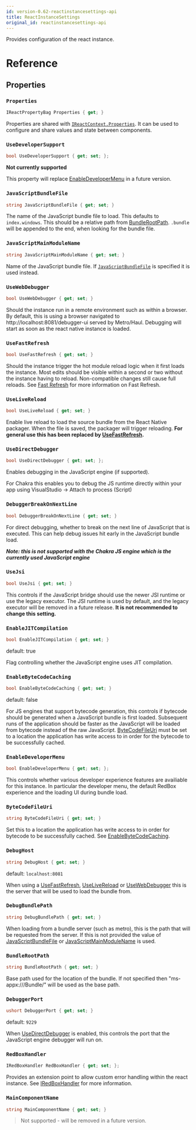 ```yaml
---
id: version-0.62-reactinstancesettings-api
title: ReactInstanceSettings
original_id: reactinstancesettings-api
---
```


Provides configuration of the react instance.

# Reference

## Properties

### ```Properties```

```csharp
IReactPropertyBag Properties { get; }
```

Properties are shared with [`IReactContext.Properties`](IReactContext-api-windows.md#properties). It can be used to configure and share values and state between components.


### ```UseDeveloperSupport```

```csharp
bool UseDeveloperSupport { get; set; };
```

**Not currently supported**

This property will replace [EnableDeveloperMenu](#enabledevelopermenu) in a future version. 

### ```JavaScriptBundleFile```

```csharp
string JavaScriptBundleFile { get; set; }
```

The name of the JavaScript bundle file to load.  This defaults to `index.windows`.  This should be a relative path from [BundleRootPath](#bundlerootpath).  `.bundle` will be appended to the end, when looking for the bundle file.


### ```JavaScriptMainModuleName```

```csharp
string JavaScriptMainModuleName { get; set; }
```

Name of the JavaScript bundle file.  If [`JavaScriptBundleFile`](#javascriptbundlefile) is specified it is used instead.

### ```UseWebDebugger```

```csharp
bool UseWebDebugger { get; set; }
```
Should the instance run in a remote environment such as within a browser.
By default, this is using a browser navigated to  http://localhost:8081/debugger-ui served
by Metro/Haul. Debugging will start as soon as the react native instance is loaded.

### ```UseFastRefresh```

```csharp
bool UseFastRefresh { get; set; }
```

Should the instance trigger the hot module reload logic when it first loads the instance.
Most edits should be visible within a second or two without the instance having to reload.
Non-compatible changes still cause full reloads.
See [Fast Refresh](https://reactnative.dev/docs/fast-refresh) for more information on Fast Refresh.

### ```UseLiveReload```

```csharp
bool UseLiveReload { get; set; }
```

Enable live reload to load the source bundle from the React Native packager.
When the file is saved, the packager will trigger reloading.
**For general use this has been replaced by [UseFastRefresh](#usefastrefresh).**

### ```UseDirectDebugger```

```csharp
bool UseDirectDebugger { get; set; };
```

Enables debugging in the JavaScript engine (if supported).  

For Chakra this enables you to debug the JS runtime directly within your app using VisualStudio -> Attach to process (Script)

### ```DebuggerBreakOnNextLine```

```csharp
bool DebuggerBreakOnNextLine { get; set; }
```

For direct debugging, whether to break on the next line of JavaScript that is executed.  This can help debug issues hit early in the JavaScript bundle load.

***Note: this is not supported with the Chakra JS engine which is the currently used JavaScript engine***

### ```UseJsi```

```csharp
bool UseJsi { get; set; }
```

This controls if the JavaScript bridge should use the newer JSI runtime or use the legacy executor.  The JSI runtime is used by default, and the legacy executor will be removed in a future release. **It is not recommended to change this setting.**


### ```EnableJITCompilation```

```csharp
bool EnableJITCompilation { get; set; }
```

default: true

Flag controlling whether the JavaScript engine uses JIT compilation.

### ```EnableByteCodeCaching```

```csharp
bool EnableByteCodeCaching { get; set; }
```

default: false

For JS engines that support bytecode generation, this controls if bytecode should be generated when a JavaScript bundle is first loaded.  Subsequent runs of the application should be faster as the JavaScript will be loaded from bytecode instead of the raw JavaScript.  [ByteCodeFileUri](#bytecodefileuri) must be set to a location the application has write access to in order for the bytecode to be successfully cached.

### ```EnableDeveloperMenu```

```csharp
bool EnableDeveloperMenu { get; set; };
```

This controls whether various developer experience features are availiable for this instance.  In particular the developer menu, the default RedBox experience and the loading UI during bundle load.

### ```ByteCodeFileUri```

```csharp
string ByteCodeFileUri { get; set; }
```

Set this to a location the application has write access to in order for bytecode to be successfully cached. See [EnableByteCodeCaching](#enablebytecodecaching).

### ```DebugHost```

```csharp
string DebugHost { get; set; }
```

default: `localhost:8081`

When using a [UseFastRefresh](#usefastrefresh), [UseLiveReload](#uselivereload) or [UseWebDebugger](#usewebdebugger) this is the server that will be used to load the bundle from.


### ```DebugBundlePath```

```csharp
string DebugBundlePath { get; set; }
```

When loading from a bundle server (such as metro), this is the path that will be requested from the server.  If this is not provided the value of [JavaScriptBundleFile](#javascriptbundlefile) or [JavaScriptMainModuleName](#javascriptmainmodulename) is used.

### ```BundleRootPath```

```csharp
string BundleRootPath { get; set; }
```

Base path used for the location of the bundle.  If not specified then "ms-appx:///Bundle/" will be used as the base path.

### ```DebuggerPort```

```csharp
ushort DebuggerPort { get; set; }
```

default: `9229`

When [UseDirectDebugger](#usedirectdebugger) is enabled, this controls the port that the JavaScript engine debugger will run on.

### ```RedBoxHandler```

```csharp
IRedBoxHandler RedBoxHandler { get; set; };
```

Provides an extension point to allow custom error handling within the react instance. See [IRedBoxHandler](IRedBoxHandler-api-windows.md) for more information.

### ```MainComponentName```

```csharp
string MainComponentName { get; set; }
```

> Not supported - will be removed in a future version.


<!-- namespace Microsoft.ReactNative
{
    [webhosthidden]
    runtimeclass ReactInstanceSettings 
    {
    ReactInstanceSettings();

    IReactPropertyBag Properties { get; };
    String MainComponentName { get; set; };
    Boolean UseDeveloperSupport { get; set; };
    String JavaScriptMainModuleName { get; set; };
    String JavaScriptBundleFile { get; set; };
    Boolean UseWebDebugger { get; set; };
    Boolean UseFastRefresh { get; set; };
    Boolean UseLiveReload { get; set; };
    Boolean UseDirectDebugger { get; set; };
    Boolean DebuggerBreakOnNextLine { get; set; };
    Boolean UseJsi { get; set; };
    Boolean EnableJITCompilation { get; set; };
    Boolean EnableByteCodeCaching { get; set; };
    Boolean EnableDeveloperMenu { get; set; };
    String ByteCodeFileUri { get; set; };
    String DebugHost { get; set; };
    String DebugBundlePath { get; set; };
    String BundleRootPath { get; set; };
    UInt16 DebuggerPort { get; set; };
    IRedBoxHandler RedBoxHandler { get; set; };
    }
} -->
